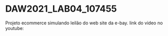 # DAW2021_LAB04_107455
Projeto ecommerce simulando leilão do web site da e-bay.
link do video no youtube:
